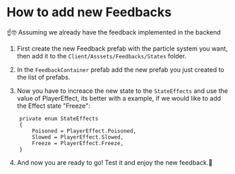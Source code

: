 # How to add new Feedbacks
☝️🤓 Assuming we already have the feedback implemented in the backend

1. First create the new Feedback prefab with the particle system you want, then add it to the `Client/Asssets/Feedbacks/States` folder.

2. In the `FeedbackContainer` prefab add the new prefab you just created to the list of prefabs.

3. Now you have to increace the new state to the `StateEffects` and use the value of PlayerEffect, its better with a example, if we would like to add the Effect state "Freeze":
``` 
    private enum StateEffects
    {
        Poisoned = PlayerEffect.Poisoned,
        Slowed = PlayerEffect.Slowed,
        Freeze = PlayerEffect.Freeze,
    }
```
4. And now you are ready to go! Test it and enjoy the new feedback.🤩
